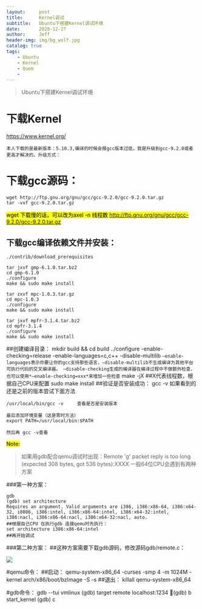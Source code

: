```yaml
---
layout:     post
title:      Kernel调试
subtitle:   Ubuntu下搭建Kernel调试环境
date:       2020-12-27
author:     Jeff
header-img: img/bg_wolf.jpg
catalog: true
tags:
    - Ubuntu
    - Kernel
    - Quem
    - 
---
```


>Ubuntu下搭建Kernel调试环境

# 下载Kernel
 <https://www.kernel.org/>

	本人下载的是最新版本：5.10.3,编译的时候会报gcc版本过低，我是升级到gcc-9.2.0或者更高才解决的，升级方式：

# 下载gcc源码：


	wget http://ftp.gnu.org/gnu/gcc/gcc-9.2.0/gcc-9.2.0.tar.gz 
	tar -vxf gcc-9.2.0.tar.gz

<mark>wget 下载慢的话，可以改为axel -n 线程数 http://ftp.gnu.org/gnu/gcc/gcc-9.2.0/gcc-9.2.0.tar.gz </mark>

## 下载gcc编译依赖文件并安装：

	./contrib/download_prerequisites
	
	tar jxvf gmp-6.1.0.tar.bz2
	cd gmp-6.1.0
	./configure
	make && sudo make install
	
	tar zxvf mpc-1.0.3.tar.gz
	cd mpc-1.0.3
	./configure
	make && sudo make install
	
	tar jxvf mpfr-3.1.4.tar.bz2
	cd mpfr-3.1.4
	./configure
	make && sudo make install
	
##创建编译目录：
	mkdir build && cd build
	../configure -enable-checking=release -enable-languages=c,c++ -disable-multilib
	`–enable-languages表示你要让你的gcc支持那些语言，–disable-multilib不生成编译为其他平台可执行代码的交叉编译器。
	–disable-checking生成的编译器在编译过程中不做额外检查，也可以使用*–enable-checking=xxx*来增加一些检查`
	make -jX    ##X代表线程数，根据自己CPU来配置
	sudo make install
##验证是否安装成功：
	gcc -v  如果看到的还是之前的版本尝试下面方法
 
	/usr/local/bin/gcc -v     查看是否是安装版本
 
	最后添加环境变量（这是零时方法）
	export PATH=/usr/local/bin:$PATH
 
	然后再 gcc -v查看
	
<mark>Note: </mark>
>如果用gdb配合qemu调试时出现：Remote 'g' packet reply is too long (expected 308 bytes, got 536 bytes):XXXX 一般64位CPU会遇到有两种方案

###第一种方案：

	gdb
	(gdb) set architecture 
	Requires an argument. Valid arguments are i386, i386:x86-64, i386:x64-32, i8086, i386:intel, i386:x86-64:intel, i386:x64-32:intel, i386:nacl, i386:x86-64:nacl, i386:x64-32:nacl, auto.
	##根据自己CPU 在执行gdb 连接qemu时先执行：
	set architecture i386:x86-64:intel
	##再开始调试
###第二种方案：
	##这种方案需要下载gdb源码，修改源码gdb/remote.c：
	
![](https://noteimgs.com/X-GODING/note_imgs/master/imgs20201227191130.png)

#qemu命令：
	##启动：
	qemu-system-x86_64 -curses -smp 4 -m 1024M -kernel arch/x86/boot/bzImage -S -s
	##退出：
	killall qemu-system-x86_64

#gdb命令：
	gdb --tui vmlinux
	(gdb) target remote localhost:1234
	(gdb) b start_kernel
	(gdb) c
	
	
